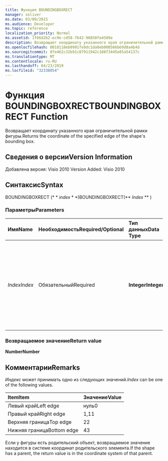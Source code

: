```yaml
---
title: Функция BOUNDINGBOXRECT
manager: soliver
ms.date: 03/09/2015
ms.audience: Developer
ms.topic: reference
localization_priority: Normal
ms.assetid: 1f66d2b2-ec9e-cd58-7642-96850fe4589e
description: Возвращает координату указанного края ограничительной рамки фигуры.
ms.openlocfilehash: 0018118eb0991fe9dc1da0eb000566b69d8a4b4d
ms.sourcegitcommit: 8fe462c32b91c87911942c188f3445e85a54137c
ms.translationtype: MT
ms.contentlocale: ru-RU
ms.lasthandoff: 04/23/2019
ms.locfileid: "32338054"
---
```

# <a name="boundingboxrect-function"></a><span data-ttu-id="1ff42-103">Функция BOUNDINGBOXRECT</span><span class="sxs-lookup"><span data-stu-id="1ff42-103">BOUNDINGBOXRECT Function</span></span>

<span data-ttu-id="1ff42-104">Возвращает координату указанного края ограничительной рамки фигуры.</span><span class="sxs-lookup"><span data-stu-id="1ff42-104">Returns the coordinate of the specified edge of the shape's bounding box.</span></span>
  
## <a name="version-information"></a><span data-ttu-id="1ff42-105">Сведения о версии</span><span class="sxs-lookup"><span data-stu-id="1ff42-105">Version Information</span></span>

<span data-ttu-id="1ff42-106">Добавлена версия: Visio 2010
</span><span class="sxs-lookup"><span data-stu-id="1ff42-106">Version Added: Visio 2010</span></span> 
  
## <a name="syntax"></a><span data-ttu-id="1ff42-107">Синтаксис</span><span class="sxs-lookup"><span data-stu-id="1ff42-107">Syntax</span></span>

<span data-ttu-id="1ff42-108">BOUNDINGBOXRECT (\* \* *index* \* \*)</span><span class="sxs-lookup"><span data-stu-id="1ff42-108">BOUNDINGBOXRECT(\*\* *Index* \*\* )</span></span> 
  
### <a name="parameters"></a><span data-ttu-id="1ff42-109">Параметры</span><span class="sxs-lookup"><span data-stu-id="1ff42-109">Parameters</span></span>

|<span data-ttu-id="1ff42-110">**Имя**</span><span class="sxs-lookup"><span data-stu-id="1ff42-110">**Name**</span></span>|<span data-ttu-id="1ff42-111">**Необходимость**</span><span class="sxs-lookup"><span data-stu-id="1ff42-111">**Required/Optional**</span></span>|<span data-ttu-id="1ff42-112">**Тип данных**</span><span class="sxs-lookup"><span data-stu-id="1ff42-112">**Data Type**</span></span>|<span data-ttu-id="1ff42-113">**Описание**</span><span class="sxs-lookup"><span data-stu-id="1ff42-113">**Description**</span></span>|
|:-----|:-----|:-----|:-----|
| <span data-ttu-id="1ff42-114">_Index_</span><span class="sxs-lookup"><span data-stu-id="1ff42-114">_Index_</span></span> <br/> |<span data-ttu-id="1ff42-115">Обязательный</span><span class="sxs-lookup"><span data-stu-id="1ff42-115">Required</span></span>  <br/> |<span data-ttu-id="1ff42-116">**Integer**</span><span class="sxs-lookup"><span data-stu-id="1ff42-116">**Integer**</span></span> <br/> |<span data-ttu-id="1ff42-117">Край ограничительной рамки фигуры, для которой необходимо получить координаты.</span><span class="sxs-lookup"><span data-stu-id="1ff42-117">The edge of the shape's bounding box for which to get the coordinate.</span></span> <span data-ttu-id="1ff42-118">Возможные значения приведены в разделе reMarks.</span><span class="sxs-lookup"><span data-stu-id="1ff42-118">See Remarks for possible values.</span></span>  <br/> |
   
### <a name="return-value"></a><span data-ttu-id="1ff42-119">Возвращаемое значение</span><span class="sxs-lookup"><span data-stu-id="1ff42-119">Return value</span></span>

 <span data-ttu-id="1ff42-120">**Number**</span><span class="sxs-lookup"><span data-stu-id="1ff42-120">**Number**</span></span>
  
## <a name="remarks"></a><span data-ttu-id="1ff42-121">Комментарии</span><span class="sxs-lookup"><span data-stu-id="1ff42-121">Remarks</span></span>

 <span data-ttu-id="1ff42-122">*Индекс* может принимать одно из следующих значений.</span><span class="sxs-lookup"><span data-stu-id="1ff42-122">*Index*  can be one of the following values.</span></span> 
  
|<span data-ttu-id="1ff42-123">**Item**</span><span class="sxs-lookup"><span data-stu-id="1ff42-123">**Item**</span></span>|<span data-ttu-id="1ff42-124">**Значение**</span><span class="sxs-lookup"><span data-stu-id="1ff42-124">**Value**</span></span>|
|:-----|:-----|
|<span data-ttu-id="1ff42-125">Левый край</span><span class="sxs-lookup"><span data-stu-id="1ff42-125">Left edge</span></span>  <br/> |<span data-ttu-id="1ff42-126">нуль</span><span class="sxs-lookup"><span data-stu-id="1ff42-126">0</span></span>  <br/> |
|<span data-ttu-id="1ff42-127">Правый край</span><span class="sxs-lookup"><span data-stu-id="1ff42-127">Right edge</span></span>  <br/> |<span data-ttu-id="1ff42-128">1,1</span><span class="sxs-lookup"><span data-stu-id="1ff42-128">1</span></span>  <br/> |
|<span data-ttu-id="1ff42-129">Верхняя граница</span><span class="sxs-lookup"><span data-stu-id="1ff42-129">Top edge</span></span>  <br/> |<span data-ttu-id="1ff42-130">2</span><span class="sxs-lookup"><span data-stu-id="1ff42-130">2</span></span>  <br/> |
|<span data-ttu-id="1ff42-131">Нижняя граница</span><span class="sxs-lookup"><span data-stu-id="1ff42-131">Bottom edge</span></span>  <br/> |<span data-ttu-id="1ff42-132">4</span><span class="sxs-lookup"><span data-stu-id="1ff42-132">3</span></span>  <br/> |
   
<span data-ttu-id="1ff42-133">Если у фигуры есть родительский объект, возвращаемое значение находится в системе координат родительского элемента.</span><span class="sxs-lookup"><span data-stu-id="1ff42-133">If the shape has a parent, the return value is in the coordinate system of that parent.</span></span>
  

